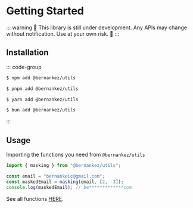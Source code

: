 # Getting Started

::: warning
🚧 This library is still under development. Any APIs may change without notification. Use at your own risk. 🚧
:::

## Installation

::: code-group
```bash [npm]
$ npm add @bernankez/utils
```

```bash [pnpm]
$ pnpm add @bernankez/utils
```

```bash [yarn]
$ yarn add @bernankez/utils
```

```bash [bun]
$ bun add @bernankez/utils
```
:::

## Usage

Importing the functions you need from `@bernankez/utils`

```ts
import { masking } from "@bernankez/utils";

const email = "bernankeic@gmail.com";
const maskedEmail = masking(email, [2, -3]);
console.log(maskedEmail); // be*************com
```

See all functions [HERE](/functions/).